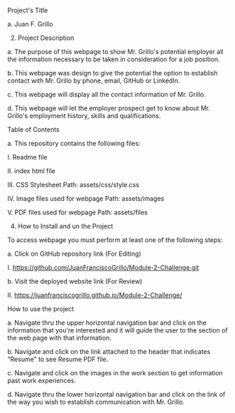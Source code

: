  Project's Title

a. Juan F. Grillo

2. Project Description

a. The purpose of this webpage to show Mr. Grillo's potential employer all the information necessary to be taken in consideration for a job position.

b. This webpage was design to give the potential the option to establish contact with Mr. Grillo by phone, email, GitHub or LinkedIn.

c. This webpage will display all the contact information of Mr. Grillo.

d. This webpage will let the employer prospect get to know about Mr. Grillo's employment history, skills and qualifications.

 Table of Contents

a. This repository contains the following files:

 I. Readme file

 II. index html file

 III. CSS Stylesheet Path: assets/css/style.css

 IV. Image files used for webpage Path: assets/images 
 
 V. PDF files used for webpage Path: assets/files 

4. How to Install and un the Project

 To access webpage you must perform at least one of the following steps:

a. Click on GitHub repository link (For Editing)

 I. https://github.com/JuanFranciscoGrillo/Module-2-Challenge.git 

b. Visit the deployed website link (For Review)

 II. https://juanfranciscogrillo.github.io/Module-2-Challenge/

 How to use the project

a. Navigate thru the upper horizontal navigation bar and click on the information that you're interested and it will guide the user to the section of the web page with that information.

b. Navigate and click on the link attached to the header that indicates "Resume" to see Resume PDF file.

c. Navigate and click on the images in the work section to get information past work experiences.

d. Navigate thru the lower horizontal navigation bar and click on the link of the way you wish to establish communication with Mr. Grillo.
